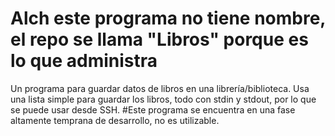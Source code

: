 # Alch este programa no tiene nombre, el repo se llama "Libros" porque es lo que administra
Un programa para guardar datos de libros en una librería/biblioteca. Usa una lista simple para guardar los libros, todo con stdin y stdout, por lo que se puede usar desde SSH.
#Este programa se encuentra en una fase altamente temprana de desarrollo, no es utilizable.
